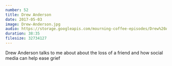 ```yaml
---
number: 52
title: Drew Anderson  
date: 2017-05-03
image: Drew-Anderson.jpg
audio: https://storage.googleapis.com/mourning-coffee-episodes/Drew%20Anderson%20-%20Release.mp3
duration: 38:35
filesize: 32734127
---
```


Drew Anderson talks to me about about the loss of a friend and how social media can help ease grief
